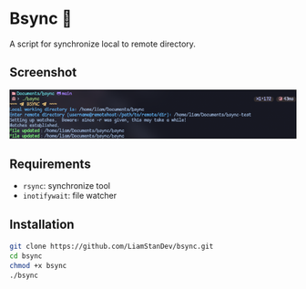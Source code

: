 # Bsync 👑

A script for synchronize local to remote directory.

## Screenshot

![Alt text](./.assets/bysnc.png?raw=true)

## Requirements

- `rsync`: synchronize tool
- `inotifywait`: file watcher

## Installation

```bash
git clone https://github.com/LiamStanDev/bsync.git
cd bsync
chmod +x bsync
./bsync
```
